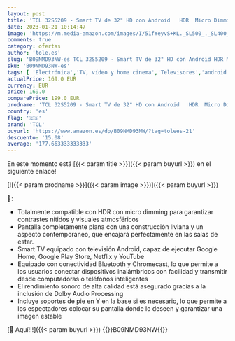 ```yaml
---
layout: post
title: 'TCL 32S5209 - Smart TV de 32" HD con Android   HDR  Micro Dimming  Dolby Audio  Google Assistant  Chromecast  Google Home  Slim Design'
date: 2023-01-21 10:14:47
image: 'https://m.media-amazon.com/images/I/51fYeyvS+KL._SL500_._SL400_.jpg'
comments: true
category: ofertas
author: 'tole.es'
slug: 'B09NMD93NW-es TCL 32S5209 - Smart TV de 32" HD con Android HDR Micro...'
sku: 'B09NMD93NW-es'
tags: [ 'Electrónica','TV, vídeo y home cinema','Televisores','android','tcl','🇪🇸', ]
actualPrice: 169.0 EUR
currency: EUR
price: 169.0
comparePrice: 199.0 EUR
prodname: 'TCL 32S5209 - Smart TV de 32" HD con Android   HDR  Micro Dimming  Dolby Audio  Google Assistant  Chromecast  Google Home  Slim Design'
country: 'es'
flag: '🇪🇸'
brand: 'TCL'
buyurl: 'https://www.amazon.es/dp/B09NMD93NW/?tag=tolees-21'
descuento: '15.08'
average: '177.663333333333'
---
```


En este momento está [{{< param title >}}]({{< param buyurl >}}) en el siguiente enlace!

[![{{< param prodname >}}]({{< param image >}})]({{< param buyurl >}})

🔎:

- Totalmente compatible con HDR con micro dimming para garantizar contrastes nítidos y visuales atmosféricos
- Pantalla completamente plana con una construcción liviana y un aspecto contemporáneo, que encajará perfectamente en las salas de estar.
- Smart TV equipado con televisión Android, capaz de ejecutar Google Home, Google Play Store, Netflix y YouTube
- Equipado con conectividad Bluetooth y Chromecast, lo que permite a los usuarios conectar dispositivos inalámbricos con facilidad y transmitir desde computadoras o teléfonos inteligentes
- El rendimiento sonoro de alta calidad está asegurado gracias a la inclusión de Dolby Audio Processing
- Incluye soportes de pie en Y en la base si es necesario, lo que permite a los espectadores colocar su pantalla donde lo deseen y garantizar una imagen estable

[🛒 Aquí!!!]({{< param buyurl >}})
{{<world>}}B09NMD93NW{{</world>}}
